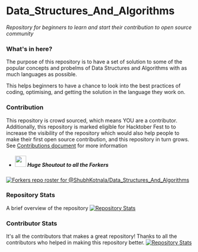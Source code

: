 # Data_Structures_And_Algorithms
_Repository for beginners to learn and start their contribution to open source community_

### What's in here?
The purpose of this repository is to have a set of solution to some of the popular concepts and probelms of Data Structures and Algorithms with as much languages as possible. 

This helps beginners to have a chance to look into the best practices of coding, optimising, and getting the solution in the language they work on. 

### Contribution
This repository is crowd sourced, which means YOU are a contributor.
Additionally, this repository is marked eligible for Hacktober Fest to to increase the visibility of the repository which would also help people to make their first open source contribution, and this repository in turn grows.
See [Contributions document](./CONTRIBUTIONS.md) for more information

- ##### <img src="https://ghost.org/images/docs/setup/fork.gif" width="30"> _Huge Shoutout to all the Forkers_
[![Forkers repo roster for @ShubhKotnala/Data_Structures_And_Algorithms](https://reporoster.com/forks/ShubhKotnala/Data_Structures_And_Algorithms)](https://github.com/ShubhKotnala/Data_Structures_And_Algorithms/network/members)


### Repository Stats
A brief overview of the repository
[![Repository Stats](https://stats.deeptrain.net/repo/ShubhKotnala/Data_Structures_And_Algorithms)](https://github.com/ShubhKotnala/Data_Structures_And_Algorithms)

### Contributor Stats
It's all the contributors that makes a great repository!
Thanks to all the contributors who helped in making this repository better.
[![Repository Stats](https://stats.deeptrain.net/contributor/ShubhKotnala/Data_Structures_And_Algorithms/?column=10)](https://github.com/ShubhKotnala/Data_Structures_And_Algorithms)

